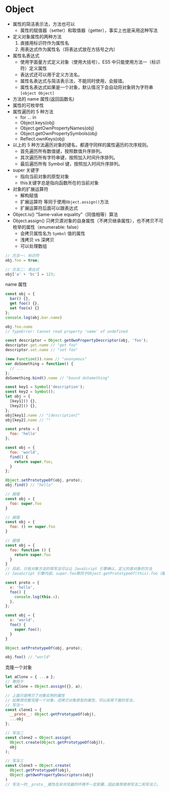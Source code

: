 # Object

- 属性的简洁表示法，方法也可以
  - 属性的赋值器（setter）和取值器（getter），事实上也是采用这种写法
- 定义对象属性的两种方法
  1. 直接用标识符作为属性名
  2. 用表达式作为属性名（将表达式放在方括号之内）
- 属性名表达式
  - 使用字面量方式定义对象（使用大括号），ES5 中只能使用方法一（标识符）定义属性
  - 表达式还可以用于定义方法名。
  - 属性名表达式与简洁表示法，不能同时使用，会报错。
  - 属性名表达式如果是一个对象，默认情况下会自动将对象转为字符串`[object Object]`
- 方法的 name 属性(返回函数名)
- 属性的可枚举性
- 属性遍历的 5 种方法
  - for ... in
  - Object.keys(obj)
  - Object.getOwnPropertyNames(obj)
  - Object.getOwnPropertySymbols(obj)
  - Reflect.ownKeys(obj)
- 以上的 5 种方法遍历对象的键名，都遵守同样的属性遍历的次序规则。
  - 首先遍历所有数值键，按照数值升序排列。
  - 其次遍历所有字符串键，按照加入时间升序排列。
  - 最后遍历所有 Symbol 键，按照加入时间升序排列。
- super 关键字
  - 指向当前对象的原型对象
  - this关键字总是指向函数所在的当前对象
- 对象的扩展运算符
  - 解构赋值
  - 扩展运算符 等同于使用`Object.assign()`方法
  - 扩展运算符后面可以跟表达式
- Object.is() “Same-value equality”（同值相等）算法
- Object.assign() 只拷贝源对象的自身属性（不拷贝继承属性），也不拷贝不可枚举的属性（enumerable: false）
  - 会拷贝属性名为 `Symbol` 值的属性
  - 浅拷贝 vs 深拷贝
  - 可以处理数组

```js
// 方法一: 标识符
obj.foo = true;

// 方法二: 表达式
obj['a' + 'bc'] = 123;
```

name 属性

```js
const obj = {
  bar() {},
  get foo() {},
  set foo(x) {}
};
console.log(obj.bar.name)

obj.foo.name
// TypeError: Cannot read property 'name' of undefined

const descriptor = Object.getOwnPropertyDescriptor(obj, 'foo');
descriptor.get.name // "get foo"
descriptor.set.name // "set foo"

(new Function()).name // "anonymous"
var doSomething = function() {
  // ...
};
doSomething.bind().name // "bound doSomething"

const key1 = Symbol('description');
const key2 = Symbol();
let obj = {
  [key1]() {},
  [key2]() {},
};
obj[key1].name // "[description]"
obj[key2].name // ""
```

```js
const proto = {
  foo: 'hello'
};

const obj = {
  foo: 'world',
  find() {
    return super.foo;
  }
};

Object.setPrototypeOf(obj, proto);
obj.find() // "hello"

// 报错
const obj = {
  foo: super.foo
}

// 报错
const obj = {
  foo: () => super.foo
}

// 报错
const obj = {
  foo: function () {
    return super.foo
  }
}
// 目前，只有对象方法的简写法可以让 JavaScript 引擎确认，定义的是对象的方法
// JavaScript 引擎内部，super.foo等同于Object.getPrototypeOf(this).foo（属性）或Object.getPrototypeOf(this).foo.call(this)（方法）

const proto = {
  x: 'hello',
  foo() {
    console.log(this.x);
  },
};

const obj = {
  x: 'world',
  foo() {
    super.foo();
  }
}

Object.setPrototypeOf(obj, proto);

obj.foo() // "world"
```

克隆一个对象

```js
let aClone = { ...a };
// 等同于
let aClone = Object.assign({}, a);

// 上面只是拷贝了对象实例的属性
// 如果想完整克隆一个对象，还拷贝对象原型的属性，可以采用下面的写法。
// 写法一
const clone1 = {
  __proto__: Object.getPrototypeOf(obj),
  ...obj
};

// 写法二
const clone2 = Object.assign(
  Object.create(Object.getPrototypeOf(obj)),
  obj
);

// 写法三
const clone3 = Object.create(
  Object.getPrototypeOf(obj),
  Object.getOwnPropertyDescriptors(obj)
)
// 写法一的__proto__属性在非浏览器的环境不一定部署，因此推荐使用写法二和写法三。
```
